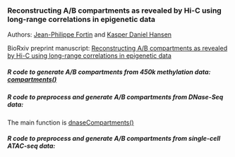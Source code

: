 ### Reconstructing A/B compartments as revealed by Hi-C using long-range correlations in epigenetic data

Authors: [Jean-Philippe Fortin](mailto:zerbino@ebi.ac.uk) and [Kasper Daniel Hansen](mailto:khansen@jhsph.edu)

BioRxiv preprint manuscript: 
[Reconstructing A/B compartments as revealed by Hi-C using long-range correlations in epigenetic data](http://biorxiv.org/content/early/2015/06/03/019000)

##### R code to generate A/B compartments from 450k methylation data: [compartments()](https://github.com/kasperdanielhansen/minfi/blob/master/R/compartments.R) 

##### R code to preprocess and generate A/B compartments from DNase-Seq data:

  The main function is [dnaseCompartments()](https://github.com/Jfortin1/compartments_repro/blob/master/R/dnaseCompartments.R) 

##### R code to preprocess and generate A/B compartments from single-cell ATAC-seq data:

